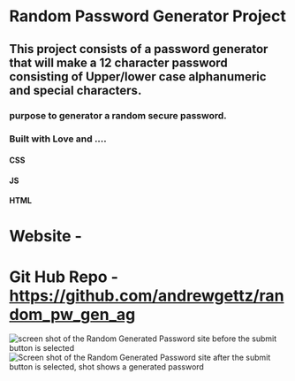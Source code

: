 # Random Password Generator Project 
## This project consists of a password generator that will make a 12 character password consisting of Upper/lower case alphanumeric and special characters. 
### purpose to generator a random secure password. 

### Built with Love and .... 
#### CSS 
#### JS 
#### HTML 

# Website - 
# Git Hub Repo - https://github.com/andrewgettz/random_pw_gen_ag

<img src="../images/Screen Shot 2022-06-15 at 9.02.44 PM.png" alt="screen shot of the Random Generated Password site before the submit button is selected">

<img src="../images/Screen Shot 2022-06-15 at 9.03.43 PM.png" alt="Screen shot of the Random Generated Password site after the submit button is selected, shot shows a generated password">








